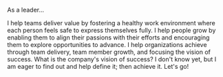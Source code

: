 As a leader...

I help teams deliver value by fostering a healthy work environment where each person feels safe to express themselves fully. I help people grow by enabling them to align their passions with their efforts and encouraging them to explore opportunities to advance. I help organizations achieve through team delivery, team member growth, and focusing the vision of success. What is the company's vision of success? I don't know yet, but I am eager to find out and help define it; then achieve it. Let's go!

<!-- My software engineering background has helped me become a code poet, JavaScript journeyman, Git guru, and RESTful API advocate. -->
